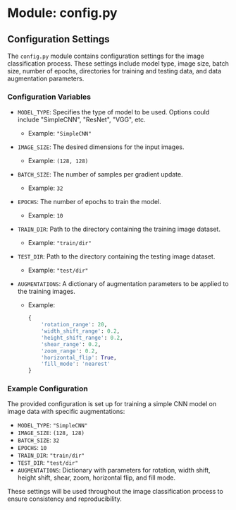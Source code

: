 # Module: config.py

## Configuration Settings

The `config.py` module contains configuration settings for the image classification process. These settings include model type, image size, batch size, number of epochs, directories for training and testing data, and data augmentation parameters.

### Configuration Variables

- `MODEL_TYPE`: Specifies the type of model to be used. Options could include "SimpleCNN", "ResNet", "VGG", etc.
  - Example: `"SimpleCNN"`

- `IMAGE_SIZE`: The desired dimensions for the input images.
  - Example: `(128, 128)`

- `BATCH_SIZE`: The number of samples per gradient update.
  - Example: `32`

- `EPOCHS`: The number of epochs to train the model.
  - Example: `10`

- `TRAIN_DIR`: Path to the directory containing the training image dataset.
  - Example: `"train/dir"`

- `TEST_DIR`: Path to the directory containing the testing image dataset.
  - Example: `"test/dir"`

- `AUGMENTATIONS`: A dictionary of augmentation parameters to be applied to the training images.
  - Example:
    ```python
    {
        'rotation_range': 20,
        'width_shift_range': 0.2,
        'height_shift_range': 0.2,
        'shear_range': 0.2,
        'zoom_range': 0.2,
        'horizontal_flip': True,
        'fill_mode': 'nearest'
    }
    ```

### Example Configuration

The provided configuration is set up for training a simple CNN model on image data with specific augmentations:

- `MODEL_TYPE`: `"SimpleCNN"`
- `IMAGE_SIZE`: `(128, 128)`
- `BATCH_SIZE`: `32`
- `EPOCHS`: `10`
- `TRAIN_DIR`: `"train/dir"`
- `TEST_DIR`: `"test/dir"`
- `AUGMENTATIONS`: Dictionary with parameters for rotation, width shift, height shift, shear, zoom, horizontal flip, and fill mode.

These settings will be used throughout the image classification process to ensure consistency and reproducibility.
